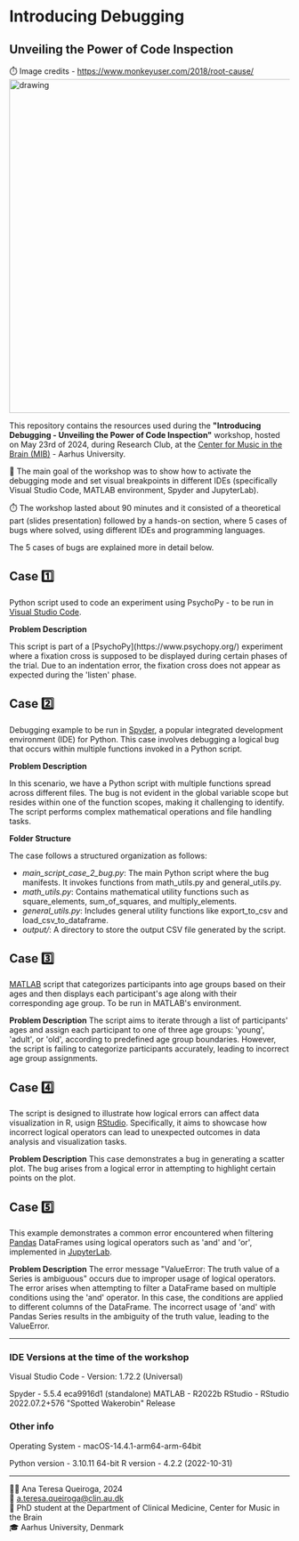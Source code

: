 # Introducing Debugging 
## Unveiling the Power of Code Inspection
⏱️ Image credits - https://www.monkeyuser.com/2018/root-cause/
<img src="https://www.monkeyuser.com/2018/root-cause/92-root-cause.png" alt="drawing" width="600"/>

This repository contains the resources used during the <b>"Introducing Debugging - Unveiling the Power of Code Inspection"</b> workshop, hosted on May 23rd of 2024, during Research Club, at the [Center for Music in the Brain (MIB)](https://musicinthebrain.au.dk) - Aarhus University.

🎯 The main goal of the workshop was to show how to activate the debugging mode and set visual breakpoints in different IDEs (specifically Visual Studio Code, MATLAB environment, Spyder and JupyterLab). 

⏱️ The workshop lasted about 90 minutes and it consisted of a theoretical part (slides presentation) followed by a hands-on section, where 5 cases of bugs where solved, using different IDEs and programming languages. 

The 5 cases of bugs are explained more in detail below. 


## Case 1️⃣
Python script used to code an experiment using PsychoPy - to be run in [Visual Studio Code](https://code.visualstudio.com/). 

<b>Problem Description</b>
<p>This script is part of a [PsychoPy](https://www.psychopy.org/) experiment where a fixation cross is supposed to be displayed during certain phases of the trial. Due to an indentation error, the fixation cross does not appear as expected during the 'listen' phase.</p>


## Case 2️⃣
Debugging example to be run in [Spyder](https://www.spyder-ide.org/), a popular integrated development environment (IDE) for Python. This case involves debugging a logical bug that occurs within multiple functions invoked in a Python script.

<b>Problem Description</b>
<p>In this scenario, we have a Python script with multiple functions spread across different files. The bug is not evident in the global variable scope but resides within one of the function scopes, making it challenging to identify. The script performs complex mathematical operations and file handling tasks.</p>

<b>Folder Structure</b>

The case follows a structured organization as follows:

 - <i>main_script_case_2_bug.py</i>: The main Python script where the bug manifests. It invokes functions from math_utils.py and general_utils.py.
 - <i>math_utils.py</i>: Contains mathematical utility functions such as square_elements, sum_of_squares, and multiply_elements.
 - <i>general_utils.py</i>: Includes general utility functions like export_to_csv and load_csv_to_dataframe.
 - <i>output/</i>: A directory to store the output CSV file generated by the script.


## Case 3️⃣
[MATLAB](https://se.mathworks.com/products/matlab.html) script that categorizes participants into age groups based on their ages and then displays each participant's age along with their corresponding age group. To be run in MATLAB's environment. 

<b>Problem Description</b>
The script aims to iterate through a list of participants' ages and assign each participant to one of three age groups: 'young', 'adult', or 'old', according to predefined age group boundaries. However, the script is failing to categorize participants accurately, leading to incorrect age group assignments.


## Case 4️⃣
The script is designed to illustrate how logical errors can affect data visualization in R, usign [RStudio](https://posit.com/). Specifically, it aims to showcase how incorrect logical operators can lead to unexpected outcomes in data analysis and visualization tasks.

<b>Problem Description</b>
This case demonstrates a bug in generating a scatter plot. The bug arises from a logical error in attempting to highlight certain points on the plot.

## Case 5️⃣
This example demonstrates a common error encountered when filtering [Pandas](https://pandas.pydata.org/getting_started.html) DataFrames using logical operators such as 'and' and 'or', implemented in [JupyterLab](https://jupyterlab.readthedocs.io/en/latest/index.html). 

<b>Problem Description</b>
The error message "ValueError: The truth value of a Series is ambiguous" occurs due to improper usage of logical operators. The error arises when attempting to filter a DataFrame based on multiple conditions using the 'and' operator. In this case, the conditions are applied to different columns of the DataFrame. The incorrect usage of 'and' with Pandas Series results in the ambiguity of the truth value, leading to the ValueError.

---------

### IDE Versions at the time of the workshop
<p>Visual Studio Code  - Version: 1.72.2 (Universal)</p>
Spyder              - 5.5.4 eca9916d1 (standalone)
MATLAB              - R2022b
RStudio             - RStudio 2022.07.2+576 "Spotted Wakerobin" Release

### Other info
<p>Operating System    - macOS-14.4.1-arm64-arm-64bit</p>
Python version      - 3.10.11 64-bit
R version           - 4.2.2 (2022-10-31)

----
👩‍💻 Ana Teresa Queiroga, 2024  
📧 a.teresa.queiroga@clin.au.dk  
🏢 PhD student at the Department of Clinical Medicine, Center for Music in the Brain  
🎓 Aarhus University, Denmark



